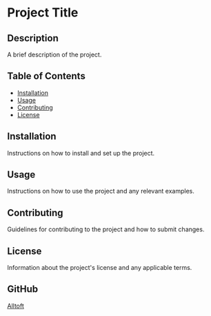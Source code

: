 # Project Title

## Description

A brief description of the project.

## Table of Contents

- [Installation](#installation)
- [Usage](#usage)
- [Contributing](#contributing)
- [License](#license)

## Installation

Instructions on how to install and set up the project.

## Usage

Instructions on how to use the project and any relevant examples.

## Contributing

Guidelines for contributing to the project and how to submit changes.

## License

Information about the project's license and any applicable terms.

## GitHub

[Alltoft](https://github.com/Alltoft)